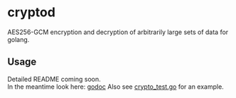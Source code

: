 # cryptod
AES256-GCM encryption and decryption of arbitrarily large sets of data for golang.

## Usage
Detailed README coming soon.  
In the meantime look here: [godoc](https://godoc.org/github.com/wiggin77/cryptod)
Also see [crypto_test.go](../crypto_test.go) for an example.
